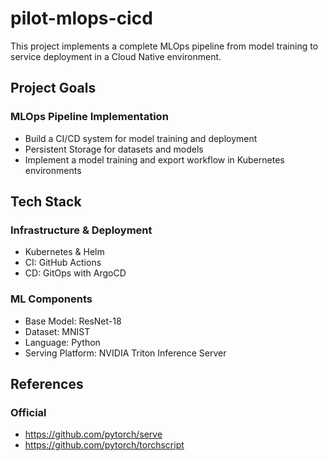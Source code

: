 # pilot-mlops-cicd
This project implements a complete MLOps pipeline from model training to service deployment in a Cloud Native environment.

## Project Goals

### MLOps Pipeline Implementation
- Build a CI/CD system for model training and deployment
- Persistent Storage for datasets and models
- Implement a model training and export workflow in Kubernetes environments

## Tech Stack

### Infrastructure & Deployment
- Kubernetes & Helm
- CI: GitHub Actions
- CD: GitOps with ArgoCD

### ML Components
- Base Model: ResNet-18
- Dataset: MNIST
- Language: Python
- Serving Platform: NVIDIA Triton Inference Server

## References
### Official
- https://github.com/pytorch/serve
- https://github.com/pytorch/torchscript
